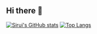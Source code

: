 ## Hi there 👋

[![Sirui's GitHub stats](https://github-readme-stats.vercel.app/api?username=lsrcz)](https://github.com/anuraghazra/github-readme-stats)
[![Top Langs](https://github-readme-stats.vercel.app/api/top-langs/?username=lsrcz&layout=compact)](https://github.com/anuraghazra/github-readme-stats)


<!--
**lsrcz/lsrcz** is a ✨ _special_ ✨ repository because its `README.md` (this file) appears on your GitHub profile.

Here are some ideas to get you started:

- 🔭 I’m currently working on ...
- 🌱 I’m currently learning ...
- 👯 I’m looking to collaborate on ...
- 🤔 I’m looking for help with ...
- 💬 Ask me about ...
- 📫 How to reach me: ...
- 😄 Pronouns: ...
- ⚡ Fun fact: ...
-->
